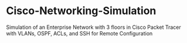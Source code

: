 # Cisco-Networking-Simulation
Simulation of an Enterprise Network with 3 floors in Cisco Packet Tracer with VLANs, OSPF, ACLs, and SSH for Remote Configuration
